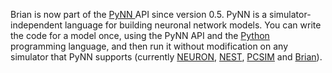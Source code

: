 <html><body><p>Brian is now part of the <a href="http://neuralensemble.org/trac/PyNN">PyNN </a>API since version 0.5. PyNN is a simulator-independent language for building neuronal network models.  You can write the code for a model once, using the PyNN API and the <a class="ext-link" href="http://www.python.org/"><span class="icon">Python</span></a> programming language, and then run it without modification on any simulator that PyNN supports (currently <a class="ext-link" href="http://www.neuron.yale.edu/neuron/"><span class="icon">NEURON</span></a>, <a class="ext-link" href="http://www.nest-initiative.org/?page=Software"><span class="icon">NEST</span></a>, <a class="ext-link" href="http://sourceforge.net/projects/pcsim/"><span class="icon">PCSIM</span></a> and <a class="ext-link" href="http://briansimulator.org/"><span class="icon">Brian</span></a>).</p></body></html>